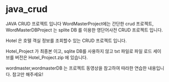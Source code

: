 # java_crud

JAVA CRUD 프로젝트 입니다
WordMasterProject에는 간단한 crud 프로젝트, 
WordMasterDBProject 는 splite DB 를 이용한 영단어사전 CRUD 프로젝트 입니다.

Hotel 은 호텔 객실 정보를 조회할수 있는 CRUD 프로젝트 입니다.

 Hotel_Project 가 최종본 이고, sqlite DB를 사용하지 않고 txt 파일로 파일 로드 세이브를 버전은 Hotel_Project.zip 에 있습니다. 
 
 wordmaster,wordmasterDB 는 프로젝트 동영상을 참고하여 따라한 연습한 내용입니다. 참고만 해주세요!
 
 
